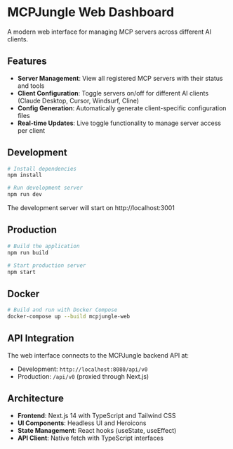 # MCPJungle Web Dashboard

A modern web interface for managing MCP servers across different AI clients.

## Features

- **Server Management**: View all registered MCP servers with their status and tools
- **Client Configuration**: Toggle servers on/off for different AI clients (Claude Desktop, Cursor, Windsurf, Cline)
- **Config Generation**: Automatically generate client-specific configuration files
- **Real-time Updates**: Live toggle functionality to manage server access per client

## Development

```bash
# Install dependencies
npm install

# Run development server
npm run dev
```

The development server will start on http://localhost:3001

## Production

```bash
# Build the application
npm run build

# Start production server  
npm start
```

## Docker

```bash
# Build and run with Docker Compose
docker-compose up --build mcpjungle-web
```

## API Integration

The web interface connects to the MCPJungle backend API at:
- Development: `http://localhost:8080/api/v0`
- Production: `/api/v0` (proxied through Next.js)

## Architecture

- **Frontend**: Next.js 14 with TypeScript and Tailwind CSS
- **UI Components**: Headless UI and Heroicons
- **State Management**: React hooks (useState, useEffect)
- **API Client**: Native fetch with TypeScript interfaces